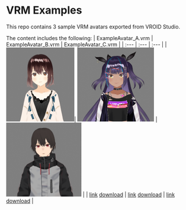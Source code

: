 # VRM Examples

This repo contains 3 sample VRM avatars exported from VROID Studio.

The content includes the following:
| ExampleAvatar_A.vrm | ExampleAvatar_B.vrm | ExampleAvatar_C.vrm |
| :--- | :--- | :--- |
| <img src="./images/ExampleAvatar_A.PNG" alt="drawing" height="200"/>| <img src="./images/ExampleAvatar_B.PNG" alt="drawing" height="200"/> |<img src="./images/ExampleAvatar_C.PNG" alt="drawing" height="200"/> |
| [link](https://github.com/scorpionknifes/VRM-examples/blob/main/ExampleAvatar_A.vrm) [download](https://github.com/scorpionknifes/VRM-examples/raw/main/ExampleAvatar_A.vrm) | [link](https://github.com/scorpionknifes/VRM-examples/blob/main/ExampleAvatar_B.vrm) [download](https://github.com/scorpionknifes/VRM-examples/raw/main/ExampleAvatar_B.vrm) | [link](https://github.com/scorpionknifes/VRM-examples/blob/main/ExampleAvatar_C.vrm) [download](https://github.com/scorpionknifes/VRM-examples/raw/main/ExampleAvatar_C.vrm) |
